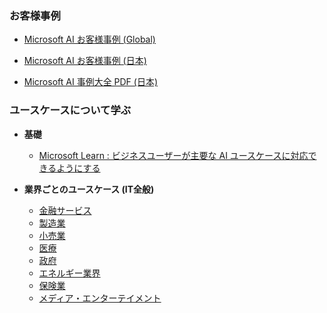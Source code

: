 ### お客様事例
- [Microsoft AI お客様事例 (Global)](https://www.microsoft.com/ja-jp/ai/customer-stories)

- [Microsoft AI お客様事例 (日本)](https://customers.microsoft.com/ja-jp/search?sq=%22Azure%20Machine%20Learning%22&ff=&p=2&so=story_publish_date%20desc)

- [Microsoft AI 事例大全 PDF (日本)](https://github.com/Azure/machine-learning-best-practices/blob/main/documents/microsoft_ai_usecase.pdf)

### ユースケースについて学ぶ
- **基礎**
    - [Microsoft Learn : ビジネスユーザーが主要な AI ユースケースに対応できるようにする](https://docs.microsoft.com/ja-JP/learn/modules/enable-business-users-with-key-ai-uses-cases/)

- **業界ごとのユースケース (IT全般)**
    - [金融サービス](https://azure.microsoft.com/ja-jp/industries/financial/)
    - [製造業](https://azure.microsoft.com/ja-jp/industries/discrete-manufacturing/)
    - [小売業](https://azure.microsoft.com/ja-jp/industries/retailers/usecases/)
    - [医療](https://azure.microsoft.com/ja-jp/industries/healthcare/usecases/)
    - [政府](https://azure.microsoft.com/ja-jp/industries/government/)
    - [エネルギー業界](https://azure.microsoft.com/ja-jp/industries/energy/)
    - [保険業](https://azure.microsoft.com/ja-jp/industries/insurance/usecases/)
    - [メディア・エンターテイメント](https://azure.microsoft.com/ja-jp/industries/media/)




